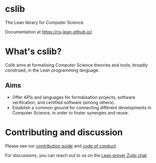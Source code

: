 # cslib

The Lean library for Computer Science.

Documentation at <https://cs-lean.github.io/>.

# What's cslib?

Cslib aims at formalising Computer Science theories and tools, broadly construed, in the Lean programming language.

## Aims

- Offer APIs and languages for formalisation projects, software verification, and certified software (among others).
- Establish a common ground for connecting different developments in Computer Science, in order to foster synergies and reuse.


# Contributing and discussion

Please see our [contribution guide](/CONTRIBUTING.md) and [code of conduct](/CODE_OF_CONDUCT.md).

For discussions, you can reach out to us on the [Lean prover Zulip chat](https://leanprover.zulipchat.com/).
